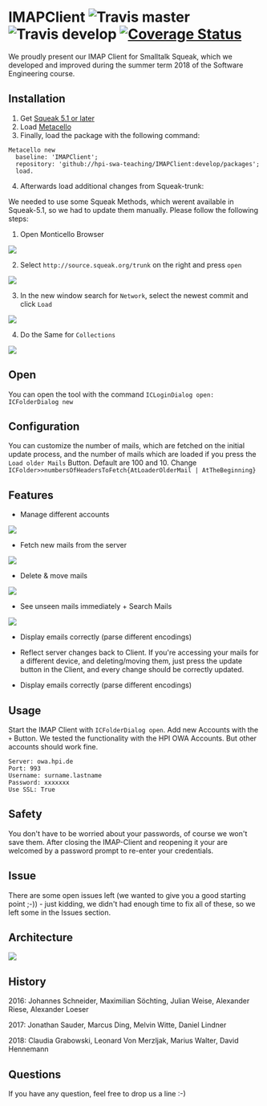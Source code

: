 # IMAPClient ![Travis master](https://img.shields.io/travis/hpi-swa-teaching/IMAPClient/master.svg?label=master) ![Travis develop](https://img.shields.io/travis/hpi-swa-teaching/IMAPClient/develop.svg?label=develop) [![Coverage Status](https://coveralls.io/repos/github/hpi-swa-teaching/IMAPClient/badge.svg?branch=develop)](https://coveralls.io/github/hpi-swa-teaching/IMAPClient?branch=develop)

We proudly present our IMAP Client for Smalltalk Squeak, which we developed and improved during the summer term 2018 of the Software Engineering course.
 
## Installation
1. Get [Squeak 5.1 or later](http://www.squeak.org)
2. Load [Metacello](https://github.com/metacello/metacello)
3. Finally, load the package with the following command:

```
Metacello new
  baseline: 'IMAPClient';
  repository: 'github://hpi-swa-teaching/IMAPClient:develop/packages';
  load.
```

4. Afterwards load additional changes from Squeak-trunk:

We needed to use some Squeak Methods, which werent available in Squeak-5.1, so we had to update them manually.
Please follow the following steps:

1. Open Monticello Browser

![](screenshots/40866916-aaf887fc-6600-11e8-9dc8-847775df210c.png)

2. Select `http://source.squeak.org/trunk` on the right and press `open`

![](screenshots/40867006-45090ee8-6601-11e8-8e89-9d9f6a536792.png)

3. In the new window search for `Network`, select the newest commit and click `Load`

![](screenshots/40867029-7fddabc8-6601-11e8-9247-7df69755c6e9.png)

4. Do the Same for `Collections`

![](screenshots/40867038-95f11300-6601-11e8-9ce6-70933baae984.png)

## Open
You can open the tool with the command `ICLoginDialog open: ICFolderDialog new`

 ## Configuration
 You can customize the number of mails, which are fetched on the initial update process, and the number of mails which are loaded if you press the `Load older Mails` Button. Default are 100 and 10. Change `ICFolder>>numbersOfHeadersToFetch{AtLoaderOlderMail | AtTheBeginning}`
 
 ## Features
 - Manage different accounts
 
  ![](screenshots/manage_accounts.png)
 - Fetch new mails from the server
 
  ![](screenshots/update_mails.png)
 - Delete & move mails
 
 ![](screenshots/move_mails.png)
 - See unseen mails immediately + Search Mails
 
  ![](screenshots/search_mails.png)
 - Display emails correctly (parse different encodings)
 
 - Reflect server changes back to Client. If you're accessing your mails for a different device, and deleting/moving them, just press the update button in the Client, and every change should be correctly updated.
 
  - Display emails correctly (parse different encodings)

## Usage
Start the IMAP Client with `ICFolderDialog open`. Add new Accounts with the `+` Button. We tested the functionality with the HPI OWA Accounts. But other accounts should work fine.
``` 
Server: owa.hpi.de
Port: 993
Username: surname.lastname
Password: xxxxxxx
Use SSL: True
```

## Safety
You don't have to be worried about your passwords, of course we won't save them. After closing the IMAP-Client and reopening it your are welcomed by a password prompt to re-enter your credentials.

## Issue
There are some open issues left (we wanted to give you a good starting point ;-)) - just kidding, we didn't had enough time to fix all of these, so we left some in the Issues section.

## Architecture

  ![](screenshots/architecture.png)


## History
2016: Johannes Schneider, Maximilian Söchting, Julian Weise, Alexander Riese, Alexander Loeser

2017: Jonathan Sauder, Marcus Ding, Melvin Witte, Daniel Lindner

2018: Claudia Grabowski, Leonard Von Merzljak, Marius Walter, David Hennemann

## Questions

If you have any question, feel free to drop us a line :-)
